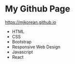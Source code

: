 # My Github Page
https://mjkorean.github.io
- HTML
- CSS
- Bootstrap
- Responsive Web Design
- Javascript
- React

